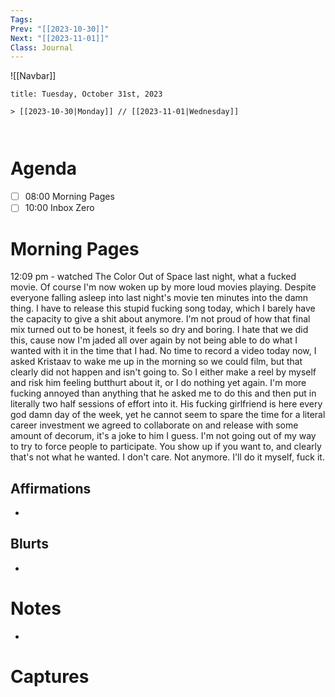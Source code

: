 ```yaml
---
Tags: 
Prev: "[[2023-10-30]]"
Next: "[[2023-11-01]]"
Class: Journal
---
```


![[Navbar]]

```ad-date
title: Tuesday, October 31st, 2023

> [[2023-10-30|Monday]] // [[2023-11-01|Wednesday]]



```

# Agenda

- [ ] 08:00 Morning Pages
- [ ] 10:00 Inbox Zero

# Morning Pages 

12:09 pm - watched The Color Out of Space last night, what a fucked movie. Of course I'm now woken up by more loud movies playing. Despite everyone falling asleep into last night's movie ten minutes into the damn thing. I have to release this stupid fucking song today, which I barely have the capacity to give a shit about anymore. I'm not proud of how that final mix turned out to be honest, it feels so dry and boring. I hate that we did this, cause now I'm jaded all over again by not being able to do what I wanted with it in the time that I had. No time to record a video today now, I asked Kristaav to wake me up in the morning so we could film, but that clearly did not happen and isn't going to. So I either make a reel by myself and risk him feeling butthurt about it, or I do nothing yet again. I'm more fucking annoyed than anything that he asked me to do this and then put in literally two half sessions of effort into it. His fucking girlfriend is here every god damn day of the week, yet he cannot seem to spare the time for a literal career investment we agreed to collaborate on and release with some amount of decorum, it's a joke to him I guess. I'm not going out of my way to try to force people to participate. You show up if you want to, and clearly that's not what he wanted. I don't care. Not anymore. I'll do it myself, fuck it.

## Affirmations

- 

## Blurts

- 

# Notes

- 
# Captures

